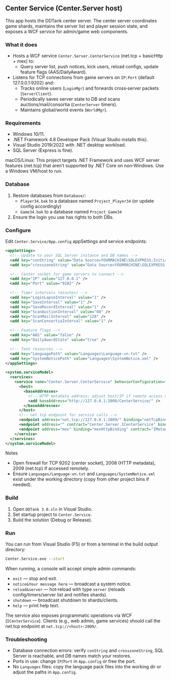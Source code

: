 ## Center Service (Center.Server host)

This app hosts the DDTank center server. The center server coordinates game shards, maintains the server list and player session state, and exposes a WCF service for admin/game web components.

### What it does
- Hosts a WCF service `Center.Server.CenterService` (net.tcp + basicHttp + mex) to:
  - Query server list, push notices, kick users, reload configs, update feature flags (AAS/DailyAward).
- Listens for TCP connections from game servers on `IP:Port` (default 127.0.0.1:9202) and:
  - Tracks online users (`LoginMgr`) and forwards cross‑server packets (`ServerClient`).
  - Periodically saves server state to DB and scans auctions/mail/consortia (`CenterServer` timers).
  - Maintains global/world events (`WorldMgr`).

### Requirements
- Windows 10/11.
- .NET Framework 4.8 Developer Pack (Visual Studio installs this).
- Visual Studio 2019/2022 with .NET desktop workload.
- SQL Server (Express is fine).

macOS/Linux: This project targets .NET Framework and uses WCF server features (net.tcp) that aren’t supported by .NET Core on non‑Windows. Use a Windows VM/host to run.

### Database
1. Restore databases from `Database/`:
   - `Player34.bak` to a database named `Project_Player34` (or update config accordingly)
   - `Game34.bak` to a database named `Project_Game34`
2. Ensure the login you use has rights to both DBs.

### Configure
Edit `Center.Service/App.config` appSettings and service endpoints:

```xml
<appSettings>
  <!-- Update to your SQL Server instance and DB names -->
  <add key="conString" value="Data Source=YOURMACHINE\SQLEXPRESS;Initial Catalog=Project_Player34;User ID=sa;Password=your_password" />
  <add key="crosszoneString" value="Data Source=YOURMACHINE\SQLEXPRESS;Initial Catalog=Project_Game34;User ID=sa;Password=your_password" />

  <!-- Center socket for game servers to connect -->
  <add key="IP" value="127.0.0.1" />
  <add key="Port" value="9202" />

  <!-- Timer intervals (minutes) -->
  <add key="LoginLapseInterval" value="1" />
  <add key="SaveInterval" value="1" />
  <add key="SaveRecordInterval" value="1" />
  <add key="ScanAuctionInterval" value="60" />
  <add key="ScanMailInterval" value="120" />
  <add key="ScanConsortiaInterval" value="1" />

  <!-- Feature flags -->
  <add key="AAS" value="false" />
  <add key="DailyAwardState" value="true" />

  <!-- Text resources -->
  <add key="LanguagePath" value="Languages\Language-vn.txt" />
  <add key="SystemNoticePath" value="Languages\SystemNotice.xml" />
</appSettings>

<system.serviceModel>
  <services>
    <service name="Center.Server.CenterService" behaviorConfiguration="Center.Server.CenterServiceBehavior">
      <host>
        <baseAddresses>
          <!-- HTTP metadata address; adjust host/IP if remote access needed -->
          <add baseAddress="http://127.0.0.1:2008/CenterService/" />
        </baseAddresses>
      </host>
      <!-- net.tcp endpoint for service calls -->
      <endpoint address="net.tcp://127.0.0.1:2009/" binding="netTcpBinding" bindingConfiguration="CenterService" contract="Center.Server.ICenterService" />
      <endpoint address="" contract="Center.Server.ICenterService" binding="basicHttpBinding" />
      <endpoint address="mex" binding="mexHttpBinding" contract="IMetadataExchange" />
    </service>
  </services>
</system.serviceModel>
```

Notes
- Open firewall for TCP 9202 (center socket), 2008 (HTTP metadata), 2009 (net.tcp) if accessed remotely.
- Ensure `Languages/Language-vn.txt` and `Languages/SystemNotice.xml` exist under the working directory (copy from other project bins if needed).

### Build
1. Open `DDTank 3.0.sln` in Visual Studio.
2. Set startup project to `Center.Service`.
3. Build the solution (Debug or Release).

### Run
You can run from Visual Studio (F5) or from a terminal in the build output directory:

```bat
Center.Service.exe --start
```

When running, a console will accept simple admin commands:
- `exit` — stop and exit.
- `notice&Your message here` — broadcast a system notice.
- `reload&server` — hot‑reload with type `server` (reloads config/timers/server list and notifies shards).
- `shutdown` — broadcast shutdown to shards/clients.
- `help` — print help text.

The service also exposes programmatic operations via WCF (`ICenterService`). Clients (e.g., web admin, game services) should call the net.tcp endpoint at `net.tcp://<host>:2009/`.

### Troubleshooting
- Database connection errors: verify `conString` and `crosszoneString`, SQL Server is reachable, and DB names match your restores.
- Ports in use: change `IP`/`Port` in `App.config` or free the port.
- No `Languages` files: copy the language pack files into the working dir or adjust the paths in `App.config`.



